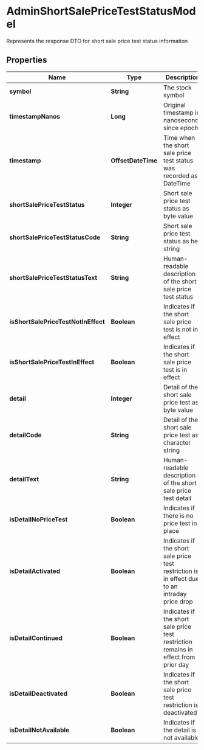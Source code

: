 

# AdminShortSalePriceTestStatusModel

Represents the response DTO for short sale price test status information

## Properties

| Name | Type | Description | Notes |
|------------ | ------------- | ------------- | -------------|
|**symbol** | **String** | The stock symbol |  [optional] |
|**timestampNanos** | **Long** | Original timestamp in nanoseconds since epoch |  [optional] |
|**timestamp** | **OffsetDateTime** | Time when the short sale price test status was recorded as DateTime |  [optional] |
|**shortSalePriceTestStatus** | **Integer** | Short sale price test status as byte value |  [optional] |
|**shortSalePriceTestStatusCode** | **String** | Short sale price test status as hex string |  [optional] |
|**shortSalePriceTestStatusText** | **String** | Human-readable description of the short sale price test status |  [optional] |
|**isShortSalePriceTestNotInEffect** | **Boolean** | Indicates if the short sale price test is not in effect |  [optional] |
|**isShortSalePriceTestInEffect** | **Boolean** | Indicates if the short sale price test is in effect |  [optional] |
|**detail** | **Integer** | Detail of the short sale price test as byte value |  [optional] |
|**detailCode** | **String** | Detail of the short sale price test as character string |  [optional] |
|**detailText** | **String** | Human-readable description of the short sale price test detail |  [optional] |
|**isDetailNoPriceTest** | **Boolean** | Indicates if there is no price test in place |  [optional] |
|**isDetailActivated** | **Boolean** | Indicates if the short sale price test restriction is in effect due to an intraday price drop |  [optional] |
|**isDetailContinued** | **Boolean** | Indicates if the short sale price test restriction remains in effect from prior day |  [optional] |
|**isDetailDeactivated** | **Boolean** | Indicates if the short sale price test restriction is deactivated |  [optional] |
|**isDetailNotAvailable** | **Boolean** | Indicates if the detail is not available |  [optional] |



